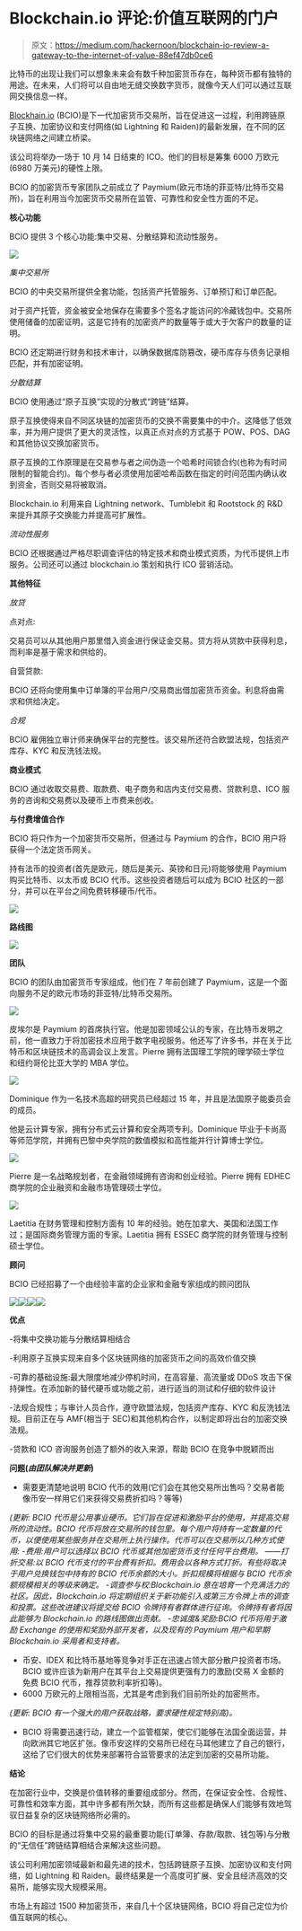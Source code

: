 # Blockchain.io 评论:价值互联网的门户

> 原文：<https://medium.com/hackernoon/blockchain-io-review-a-gateway-to-the-internet-of-value-88ef47db0ce6>

比特币的出现让我们可以想象未来会有数千种加密货币存在，每种货币都有独特的用途。在未来，人们将可以自由地无缝交换数字货币，就像今天人们可以通过互联网交换信息一样。

[Blockhain.io](https://blockchain.io/) (BCIO)是下一代加密货币交易所，旨在促进这一过程，利用跨链原子互换、加密协议和支付网络(如 Lightning 和 Raiden)的最新发展，在不同的区块链网络之间建立桥梁。

该公司将举办一场于 10 月 14 日结束的 ICO。他们的目标是筹集 6000 万欧元(6980 万美元)的硬性上限。

BCIO 的加密货币专家团队之前成立了 Paymium(欧元市场的菲亚特/比特币交易所)，旨在利用当今加密货币交易所在监管、可靠性和安全性方面的不足。

**核心功能**

BCIO 提供 3 个核心功能:集中交易、分散结算和流动性服务。

![](img/7ea02ae01caca4eb457f59a9155fc834.png)

*集中交易所*

BCIO 的中央交易所提供全套功能，包括资产托管服务、订单预订和订单匹配。

对于资产托管，资金被安全地保存在需要多个签名才能访问的冷藏钱包中。交易所使用储备的加密证明，这是它持有的加密资产的数量等于或大于欠客户的数量的证明。

BCIO 还定期进行财务和技术审计，以确保数据库防篡改，硬币库存与债务记录相匹配，并有加密证明。

*分散结算*

BCIO 使用通过“原子互换”实现的分散式“跨链”结算。

原子互换使得来自不同区块链的加密货币的交换不需要集中的中介。这降低了低效率，并为用户提供了更大的灵活性，以真正点对点的方式基于 POW、POS、DAG 和其他协议交换加密货币。

原子互换的工作原理是在交易参与者之间伪造一个哈希时间锁合约(也称为有时间限制的智能合约)。每个参与者必须使用加密哈希函数在指定的时间范围内确认收到资金，否则交易将被取消。

Blockchain.io 利用来自 Lightning network、Tumblebit 和 Rootstock 的 R&D 来提升其原子交换能力并提高可扩展性。

*流动性服务*

BCIO 还根据通过严格尽职调查评估的特定技术和商业模式资质，为代币提供上市服务。公司还可以通过 blockchain.io 策划和执行 ICO 营销活动。

**其他特征**

*放贷*

点对点:

交易员可以从其他用户那里借入资金进行保证金交易。贷方将从贷款中获得利息，而利率是基于需求和供给的。

自营贷款:

BCIO 还将向使用集中订单簿的平台用户/交易商出借加密货币资金。利息将由需求和供给决定。

*合规*

BCIO 雇佣独立审计师来确保平台的完整性。该交易所还符合欧盟法规，包括资产库存、KYC 和反洗钱法规。

**商业模式**

BCIO 通过收取交易费、取款费、电子商务和店内支付交易费、贷款利息、ICO 服务的咨询和交易费以及硬币上市费来创收。

**与付费增值合作**

BCIO 将只作为一个加密货币交易所，但通过与 Paymium 的合作，BCIO 用户将获得一个法定货币网关。

持有法币的投资者(首先是欧元，随后是美元、英镑和日元)将能够使用 Paymium 购买比特币、以太币或 BCIO 代币。这些投资者随后可以成为 BCIO 社区的一部分，并可以在平台之间免费转移硬币/代币。

![](img/6698460eb9240bfb9e0fb072e2918e68.png)

**路线图**

![](img/730e4da45a7959115a0840b3d5b66c45.png)

**团队**

BCIO 的团队由加密货币专家组成，他们在 7 年前创建了 Paymium，这是一个面向服务不足的欧元市场的菲亚特/比特币交易所。

![](img/a7f4a6f4df0cb1e342b03cb101bffe81.png)

皮埃尔是 Paymium 的首席执行官。他是加密领域公认的专家，在比特币发明之前，他一直致力于将加密技术应用于数字电视服务。他还写了许多书，并在关于比特币和区块链技术的高调会议上发言。Pierre 拥有法国理工学院的理学硕士学位和纽约哥伦比亚大学的 MBA 学位。

![](img/5bdfcf17e70d71ff41cc963377a6138c.png)

Dominique 作为一名技术高超的研究员已经超过 15 年，并且是法国原子能委员会的成员。

他是云计算专家，拥有分布式云计算和安全两项专利。Dominique 毕业于卡尚高等师范学院，并拥有巴黎中央学院的数值模拟和高性能并行计算博士学位。

![](img/6431e10982bb86593456407806e3e18a.png)

Pierre 是一名战略规划者，在金融领域拥有咨询和创业经验。Pierre 拥有 EDHEC 商学院的企业融资和金融市场管理硕士学位。

![](img/6fe72c14d4f3fb7f3a89f1fe8ef00bfd.png)

Laetitia 在财务管理和控制方面有 10 年的经验。她在加拿大、美国和法国工作过；是国际商务管理方面的专家。Laetitia 拥有 ESSEC 商学院的财务管理与控制硕士学位。

**顾问**

BCIO 已经招募了一个由经验丰富的企业家和金融专家组成的顾问团队

![](img/fc1462273ab8fa725a60de5657fd4126.png)![](img/bcf8fae2f410492ca940cdc878061aff.png)![](img/f490645afe383bdbdef7db7029db99e5.png)![](img/c93917e4b8526aa4dff34872c781693f.png)

**优点**

-将集中交换功能与分散结算相结合

-利用原子互换实现来自多个区块链网络的加密货币之间的高效价值交换

-可靠的基础设施:最大限度地减少停机时间，在高容量、高流量或 DDoS 攻击下保持弹性。在添加新的替代硬币或功能之前，进行适当的测试和仔细的软件设计

-法规合规性；与审计人员合作，遵守欧盟法规，包括资产库存、KYC 和反洗钱法规。目前正在与 AMF(相当于 SEC)和其他机构合作，以制定即将出台的加密交换法规。

-贷款和 ICO 咨询服务创造了额外的收入来源，帮助 BCIO 在竞争中脱颖而出

**问题(*由团队解决并更新*)**

*   需要更清楚地说明 BCIO 代币的效用(它们会在其他交易所出售吗？交易者能像币安一样用它们来获得交易费折扣吗？等等)

*(*更新*: BCIO 代币是公用事业硬币。它们旨在促进和激励平台的使用，并提高交易所的流动性。BCIO 代币将放在交易所的钱包里。每个用户将持有一定数量的代币，以便使用某些服务并在交易所上执行操作。代币可以在交易所以几种方式使用:
-费用:用户可以选择以 BCIO 代币或其他加密货币支付任何平台费用。
——打折交易:以 BCIO 代币支付的平台费有折扣。费用会以各种方式打折。有些将取决于用户兑换钱包中持有的 BCIO 代币余额的大小。折扣规模将根据与 BCIO 代币余额规模相关的等级来确定。
-调查参与权:Blockchain.io 意在培育一个充满活力的社区。因此，Blockchain.io 将定期组织关于新功能引入或第三方令牌上市的调查和投票。这些改进建议将提交给 BCIO 令牌持有者群体进行征询。令牌持有者将因此能够为 Blockchain.io 的路线图做出贡献。
-忠诚度&奖励:BCIO 代币将用于激励 Exchange 的使用和奖励外部开发者，以及现有的 Paymium 用户和早期 Blockchain.io 采用者和支持者。*

*   币安、IDEX 和比特币基地等竞争对手正在迅速占领大部分散户投资者市场。BCIO 或许应该为新用户在其平台上交易提供更强有力的激励(交易 X 金额的免费 BCIO 代币，推荐贷款利率折扣等)。
*   6000 万欧元的上限相当高，尤其是考虑到我们目前所处的加密熊市。

*(*更新*: BCIO 有一个强大的用户获取战略，要求硬性规定特别高)。*

*   BCIO 将需要迅速行动，建立一个监管框架，使它们能够在法国全面运营，并向欧洲其它地区扩张。像币安这样的交易所已经在马耳他建立了自己的银行，这给了它们很大的优势来部署符合监管要求的法定到加密的交易所功能。

**结论**

在加密行业中，交换是价值转移的重要组成部分。然而，在保证安全性、合规性、可靠性和效率方面，其中许多都有所欠缺，而所有这些都是确保人们能够有效地驾驭日益复杂的区块链网络所必需的。

BCIO 的目标是通过将集中交易的最重要功能(订单簿、存款/取款、钱包等)与分散的“无信任”跨链结算相结合来解决这些问题。

该公司利用加密领域最新和最先进的技术，包括跨链原子互换、加密协议和支付网络，如 Lightning 和 Raiden。最终结果是一个高度可扩展、安全且经济高效的交易所，能够实现大规模采用。

市场上有超过 1500 种加密货币，来自几十个区块链网络，BCIO 将自己定位为价值互联网的核心。